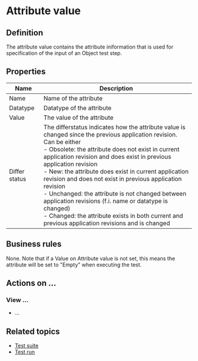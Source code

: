 # Attribute value

## Definition

The attribute value contains the attribute iniformation that is used for specification of the input of an Object test step.

## Properties
| Name | Description |
| ----------- | ----------- |
| Name | Name of the attribute |
| Datatype | Datatype of the attribute |
| Value | The value of the attribute |
| Differ status | The differstatus indicates how the attribute value is changed since the previous application revision. Can be either <br> - Obsolete: the attribute does not exist in current application revision and does exist in previous application revision <br> - New: the attribute does exist in current application revision and does not exist in previous application revision <br> - Unchanged: the attribute is not changed between application revisions (f.i. name or datatype is changed) <br> - Changed: the attribute exists in both current and previous application revisions and is changed |

## Business rules

None. 
Note that if a Value on Attribute value is not set, this means the attribute will be set to "Empty" when executing the test. 

## Actions on ...

### View ...
- ...

## Related topics
- [Test suite](test-suite)
- [Test run](test-run)
